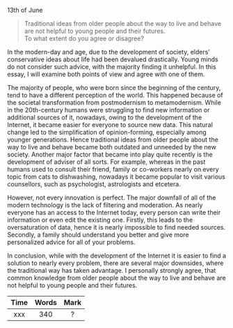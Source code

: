 13th of June
> Traditional ideas from older people about the way to live and behave are not helpful to young people and their futures.\
> To what extent do you agree or disagree?

In the modern-day and age, due to the development of society, elders’ conservative ideas about life had been devalued drastically. Young minds do not consider such advice, with the majority finding it unhelpful. In this essay, I will examine both points of view and agree with one of them.

The majority of people, who were born since the beginning of the century, tend to have a different perception of the world. This happened because of the societal transformation from postmodernism to metamodernism. While in the 20th-century humans were struggling to find new information or additional sources of it, nowadays, owing to the development of the Internet, it became easier for everyone to source new data. This natural change led to the simplification of opinion-forming, especially among younger generations. Hence traditional ideas from older people about the way to live and behave became both outdated and unneeded by the new society. Another major factor that became into play quite recently is the development of adviser of all sorts.  For example, whereas in the past humans used to consult their friend, family or co-workers nearly on every topic from cats to dishwashing, nowadays it became popular to visit various counsellors, such as psychologist, astrologists and etcetera.

However, not every innovation is perfect. The major downfall of all of the modern technology is the lack of filtering and moderation. As nearly everyone has an access to the Internet today, every person can write their information or even edit the existing one. Firstly, this leads to the oversaturation of data, hence it is nearly impossible to find needed sources. Secondly, a family should understand you better and give more personalized advice for all of your problems.

In conclusion, while with the development of the Internet it is easier to find a solution to nearly every problem, there are several major downsides, where the traditional way has taken advantage. I personally strongly agree, that common knowledge from older people about the way to live and behave are not helpful to young people and their futures.

| Time | Words | Mark |
|:--:|:--:|:--:|
| xxx | 340 | ? |
